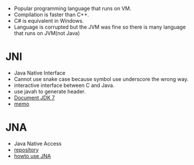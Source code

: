* Popular programming language that runs on VM.
* Compilation is faster than C++.
* C# is equivalent in Windows.
* Language is corrupted but the JVM was fine so there is many language that runs on JVM(not Java)

# JNI
* Java Native Interface
* Cannot use snake case because symbol use underscore the wrong way.
* interactive interface between C and Java.
* use javah to generate header.
* [Document JDK 7](http://docs.oracle.com/javase/7/docs/technotes/guides/jni/spec/jniTOC.html)
* [memo](http://www.ne.jp/asahi/hishidama/home/tech/java/jni.html)

# JNA
* Java Native Access
* [repository](https://github.com/twall/jna)
* [howto use JNA](http://www.atmarkit.co.jp/fjava/special/jna/jna_1.html)